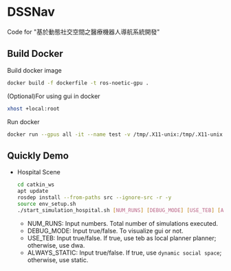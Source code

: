 # DSSNav
Code for "基於動態社交空間之醫療機器人導航系統開發" 


## Build Docker 
Build docker image
```bash
docker build -f dockerfile -t ros-noetic-gpu .
```

(Optional)For using gui in docker 
```bash
xhost +local:root
```

Run docker
```bash
docker run --gpus all -it --name test -v /tmp/.X11-unix:/tmp/.X11-unix:rw -v /tmp/.docker.xauth:/tmp/.docker.xauth:rw --env="XAUTHORITY=/tmp/.docker.xauth" --device /dev/snd --env ALSA_CARD=Generic --env="DISPLAY" -v $(pwd):/workspace ros-noetic-gpu
```

## Quickly Demo

- Hospital Scene
	```bash
	cd catkin_ws
	apt update
	rosdep install --from-paths src --ignore-src -r -y
	source env_setup.sh
	./start_simulation_hospital.sh [NUM_RUNS] [DEBUG_MODE] [USE_TEB] [ALWAYS_STATIC]
	```
	- NUM_RUNS: Input numbers. Total number of simulations executed.
	- DEBUG_MODE: Input true/false. To visualize gui or not.
	- USE_TEB: Input true/false. If true, use teb as local planner planner; otherwise, use dwa.
	- ALWAYS_STATIC: Input true/false. If true, use `dynamic social space`; otherwise, use static.